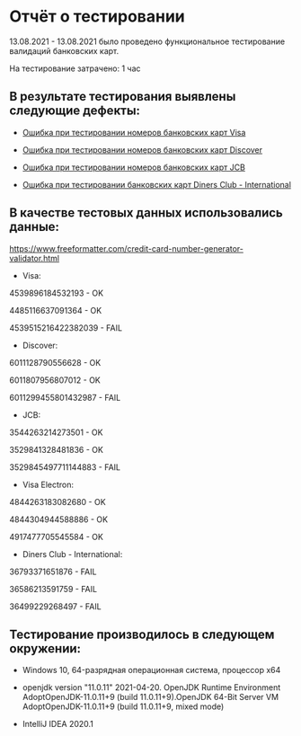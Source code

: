 # Отчёт о тестировании <Credit Card Number Validator>

13.08.2021 - 13.08.2021 было проведено функциональное тестирование валидаций банковских карт.

На тестирование затрачено: 1 час

## В результате тестирования выявлены следующие дефекты:

* [Ошибка при тестировании номеров банковских карт  Visa](https://github.com/Aleksei82713/credit-card/issues/1#issue-970948916)

* [Ошибка при тестировании номеров банковских карт Discover](https://github.com/Aleksei82713/credit-card/issues/2#issue-970949140)

* [Ошибка при тестировании номеров банковских карт JCB](https://github.com/Aleksei82713/credit-card/issues/3#issue-970949282)

* [Ошибка при тестировании банковских карт Diners Club - International](https://github.com/Aleksei82713/credit-card/issues/4#issue-970949386)
## В качестве тестовых данных использовались данные:
<https://www.freeformatter.com/credit-card-number-generator-validator.html>

* Visa:

4539896184532193 - OK

4485116637091364 - OK

4539515216422382039 - FAIL

* Discover:

6011128790556628 - OK

6011807956807012 - OK

6011299455801432987 - FAIL

* JCB:

3544263214273501 - OK

3529841328481836 - OK

3529845497711144883 - FAIL

* Visa Electron:

4844263183082680 - OK

4844304944588886 - OK

4917477705545584 - OK

* Diners Club - International:

36793371651876 - FAIL

36586213591759 - FAIL

36499229268497 - FAIL


## Тестирование производилось в следующем окружении:

* Windows 10, 64-разрядная операционная система, процессор x64

* openjdk version "11.0.11" 2021-04-20. OpenJDK Runtime Environment AdoptOpenJDK-11.0.11+9 (build 11.0.11+9).OpenJDK 64-Bit Server VM AdoptOpenJDK-11.0.11+9 (build 11.0.11+9, mixed mode)

* IntelliJ IDEA 2020.1
